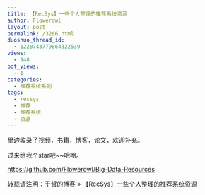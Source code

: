 ```yaml
---
title: 【RecSys】一些个人整理的推荐系统资源
author: Flowerowl
layout: post
permalink: /3266.html
duoshuo_thread_id:
  - 1220743779864322539
views:
  - 948
bot_views:
  - 1
categories:
  - 推荐系统系列
tags:
  - recsys
  - 推荐
  - 推荐系统
  - 资源
---
```

里边收录了视频，书籍，博客，论文，欢迎补充。

过来给我个star吧~~哈哈。

<https://github.com/Flowerowl/Big-Data-Resources>

转载请注明：[于哲的博客][1] &raquo; [【RecSys】一些个人整理的推荐系统资源][2]

 [1]: http://lazynight.me
 [2]: http://lazynight.me/3266.html